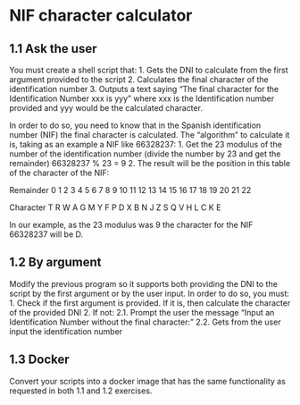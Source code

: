 # NIF character calculator

## 1.1  Ask the user
You must create a shell script that:
    1. Gets the DNI to calculate from the first argument provided to the script
    2. Calculates the final character of the identification number
    3. Outputs a text saying “The final character for the Identification Number xxx is yyy” where xxx is the Identification number provided and yyy would be the calculated character.

In order to do so, you need to know that in the Spanish identification number (NIF) the final character is calculated. The “algorithm” to calculate it is, taking as an example a NIF like 66328237:
    1. Get the 23 modulus of the number of the identification number (divide the number by 23 and get the remainder)
       66328237 % 23 = 9
    2. The result will be the position in this table of the character of the NIF:

Remainder 0 1 2 3 4 5 6 7 8 9 10 11 12 13 14 15 16 17 18 19 20 21 22

Character T R W A G M Y F P D X  B  N  J  Z  S  Q  V  H  L  C  K  E

In our example, as the 23 modulus was 9 the character for the NIF  66328237 	will be D.

## 1.2  By argument
Modify the previous program so it supports both providing the DNI to the script by the first argument or by the user input. In order to do so, you must:
    1. Check if the first argument is provided. If it is, then calculate the character of the provided DNI
    2. If not:
        2.1. Prompt the user the message “Input an Identification Number without the final character:”
        2.2. Gets from the user input the identification number
## 1.3  Docker
Convert your scripts into a docker image that has the same functionality as requested in both 1.1 and 1.2 exercises.